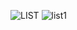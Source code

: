 ![LIST](https://github.com/user-attachments/assets/1226fe20-c1a0-4a9c-a276-353fe3e36df2)
![list1](https://github.com/user-attachments/assets/d560b9f9-11d6-4cd6-8154-9f179112c9e4)

